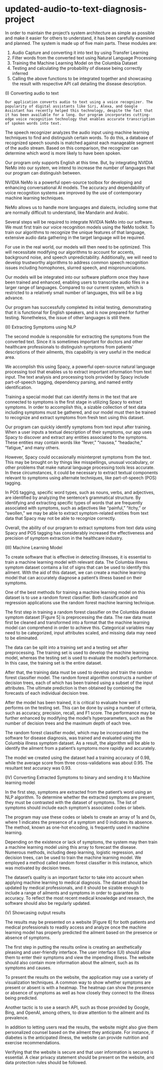 # updated-audio-to-text-diagnosis-project

In order to maintain the project’s system architecture as simple as possible and make it easier for others to understand, it has been carefully examined and planned. The system is made up of five main parts. These modules are: 

1. Audio Capture and converting it into text by using Transfer Learning 
2. Filter words from the converted text using Natural Language Processing 
3. Training the Machine Learning Model on the Columbia Dataset 
4. Testing and calculating the probability of disease being correctly inferred 
5. Calling the above functions to be integrated together and showcasing the result with respective API call detailing the disease description.

(I) Converting audio to text 

	Our application converts audio to text using a voice recognizer. The popularity of digital assistants like Siri, Alexa, and Google Assistant has recently helped this technology, despite the fact that it has been available for a long. Our program incorporates cutting-edge voice recognition technology that enables accurate transcription of spoken words into text. 

The speech recognizer analyzes the audio input using machine learning techniques to find and distinguish certain words. To do this, a database of recognized speech sounds is matched against each manageable segment of the audio stream. Based on this comparison, the recognizer can determine which word is more likely to have been spoken. 

Our program only supports English at this time. But, by integrating NVIDIA NeMo into our system, we intend to increase the number of languages that our program can distinguish between. 

NVIDIA NeMo is a powerful open-source toolbox for developing and enhancing conversational AI models. The accuracy and dependability of voice recognition systems are improved by the use of contemporary machine learning techniques. 

NeMo allows us to handle more languages and dialects, including some that are normally difficult to understand, like Mandarin and Arabic. 

Several steps will be required to integrate NVIDIA NeMo into our software. We must first train our voice recognition models using the NeMo toolkit. To train our algorithms to recognize the unique features of that language, extensive audio data gathering in the target language will be required. 

For use in the real world, our models will then need to be optimized. This will necessitate modifying our algorithms to account for accents, background noise, and speech unpredictability. Additionally, we will need to develop trustworthy algorithms to address common speech recognition issues including homophones, slurred speech, and mispronunciations. 

Our models will be integrated into our software platform once they have been trained and enhanced, enabling users to transcribe audio files in a larger range of languages. Compared to our current system, which is restricted to a relatively small number of languages, this will be a big advance. 

Our program has successfully completed its initial testing, demonstrating that it is functional for English speakers, and is now prepared for further testing. Nonetheless, the issue of other languages is still there. 

(II) Extracting Symptoms using NLP 

The second module is responsible for extracting the symptoms from the converted text. Since it is sometimes important for doctors and other healthcare professionals to distinguish symptoms from patients’ descriptions of their ailments, this capability is very useful in the medical area. 

We accomplish this using Spacy, a powerful open-source natural language processing tool that enables us to extract important information from text input. The text analysis and processing tools provided by Spacy include part-of-speech tagging, dependency parsing, and named entity identification. 

Training a special model that can identify items in the text that are connected to symptoms is the first stage in utilizing Spacy to extract symptoms. In order to accomplish this, a sizable collection of text data including symptoms must be gathered, and our model must then be trained to recognize and extract symptoms from fresh text using this dataset. 

Our program can quickly identify symptoms from text input after training. When a user inputs a textual description of their symptoms, our app uses Spacy to discover and extract any entities associated to the symptoms. These entities may contain words like “fever,” “nausea,” “headache,” “fatigue,” and many others. 

However, Spacy could occasionally misinterpret symptoms from the text. This may be brought on by things like misspellings, unusual vocabulary, or other problems that make natural language processing tools less accurate. In these circumstances, it could be necessary to extract textual components relevant to symptoms using alternate techniques, like part-of-speech (POS) tagging. 

In POS tagging, specific word types, such as nouns, verbs, and adjectives, are identified by analyzing the sentence’s grammatical structure. By identifying and extracting specific types of words that are frequently associated with symptoms, such as adjectives like “painful,” “itchy,” or “swollen,” we may be able to extract symptom-related entities from text data that Spacy may not be able to recognize correctly. 

Overall, the ability of our program to extract symptoms from text data using Spacy and POS tagging has considerably increased the effectiveness and precision of symptom extraction in the healthcare industry. 

(III) Machine Learning Model 

To create software that is effective in detecting illnesses, it is essential to train a machine learning model with relevant data. The Columbia illness symptom dataset contains a list of signs that can be used to identify this ailment. With the aid of this dataset, we can create a machine learning model that can accurately diagnose a patient’s illness based on their symptoms. 

One of the best methods for training a machine learning model on this dataset is to use a random forest classifier. Both classification and regression applications use the random forest machine learning technique. 

The first step in training a random forest classifier on the Columbia disease symptom dataset [Figure 5] is preprocessing the data. The raw data must first be cleaned and transformed into a format that the machine learning model can comprehend in order to achieve this. Categorical variables may need to be categorized, input attributes scaled, and missing data may need to be eliminated. 

The data can be split into a training set and a testing set after preprocessing. The training set is used to develop the machine learning model, whereas the testing set is used to evaluate the model’s performance. In this case, the training set is the entire dataset. 

After that, the training data must be used to develop and train the random forest classifier model. The random forest algorithm constructs a number of decision trees, each of which has been trained using a subset of the input attributes. The ultimate prediction is then obtained by combining the forecasts of each individual decision tree. 

After the model has been trained, it is critical to evaluate how well it performs on the testing set. This can be done by using a number of criteria, such as accuracy, precision, recall, and F1 score. The performance may be further enhanced by modifying the model’s hyperparameters, such as the number of decision trees and the maximum depth of each tree. 

The random forest classifier model, which may be incorporated into the software for disease diagnosis, was trained and evaluated using the Columbia illness symptom dataset. As a result, the algorithm will be able to identify the ailment from a patient’s symptoms more rapidly and accurately. 

The model we created using the dataset had a training accuracy of 0.98, while the average score from three cross-validations was about 0.95. The resultant test accuracy was 0.93. 

(IV) Converting Extracted Symptoms to binary and sending it to Machine learning model 

In the first step, symptoms are extracted from the patient’s word using an NLP algorithm. To determine whether the extracted symptoms are present, they must be contrasted with the dataset of symptoms. The list of symptoms should include each symptom’s associated codes or labels. 

The program may use these codes or labels to create an array of 1s and 0s, where 1 indicates the presence of a symptom and 0 indicates its absence. The method, known as one-hot encoding, is frequently used in machine learning. 

Depending on the existence or lack of symptoms, the system may then train a machine learning model using this array to forecast the disease. Numerous methods, including deep learning, logistic regression, and decision trees, can be used to train the machine learning model. We employed a method called random forest classifier in this instance, which was motivated by decision trees. 

The dataset’s quality is an important factor to take into account when applying machine learning to medical diagnosis. The dataset should be updated by medical professionals, and it should be sizable enough to include a range of ailments and symptoms in order to guarantee its accuracy. To reflect the most recent medical knowledge and research, the software should also be regularly updated. 

(V) Showcasing output results 

The results may be presented on a website [Figure 6] for both patients and medical professionals to readily access and analyze once the machine learning model has properly predicted the ailment based on the presence or absence of symptoms. 

The first step in putting the results online is creating an aesthetically pleasing and user-friendly interface. The user interface (UI) should allow them to enter their symptoms and view the impending illness. The website should also contain more information about the ailment, such as its symptoms and causes. 

To present the results on the website, the application may use a variety of visualization techniques. A common way to show whether symptoms are present or absent is with a heatmap. The heatmap can show the presence or absence of symptoms as well as how closely they connect to the illness being predicted. 

Another tactic is to use a search API, such as those provided by Google, Bing, and OpenAI, among others, to draw attention to the ailment and its prevalence. 

In addition to letting users read the results, the website might also give them personalized counsel based on the ailment they anticipate. For instance, if diabetes is the anticipated illness, the website can provide nutrition and exercise recommendations. 

Verifying that the website is secure and that user information is secured is essential. A clear privacy statement should be present on the website, and data protection rules should be followed. 
